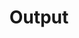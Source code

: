 ---
layout: default
title: Output
parent: Intro to Arduino
nav_order: 1
has_toc: true # on by default
has_children: false
---